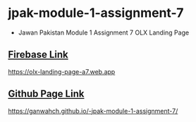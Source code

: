 # jpak-module-1-assignment-7

- Jawan Pakistan Module 1 Assignment 7 OLX Landing Page

## [Firebase Link](https://olx-landing-page-a7.web.app/)
https://olx-landing-page-a7.web.app

## [Github Page Link](https://ganwahch.github.io/-jpak-module-1-assignment-7/)
https://ganwahch.github.io/-jpak-module-1-assignment-7/
